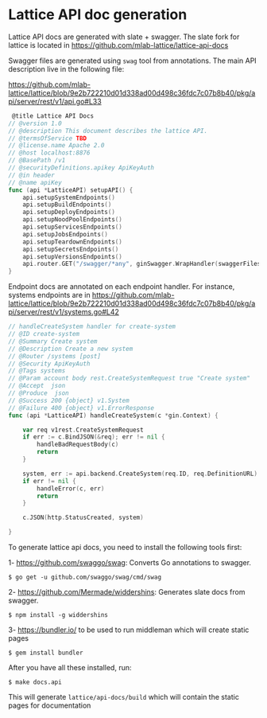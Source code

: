 # Lattice API doc generation

Lattice API docs are generated with slate + swagger. The slate fork for lattice is located in https://github.com/mlab-lattice/lattice-api-docs


Swagger files are generated using `swag` tool from annotations. The main API description live in the following file:

https://github.com/mlab-lattice/lattice/blob/9e2b722210d01d338ad00d498c36fdc7c07b8b40/pkg/api/server/rest/v1/api.go#L33

```go
 @title Lattice API Docs
// @version 1.0
// @description This document describes the lattice API.
// @termsOfService TBD
// @license.name Apache 2.0
// @host localhost:8876
// @BasePath /v1
// @securityDefinitions.apikey ApiKeyAuth
// @in header
// @name apiKey
func (api *LatticeAPI) setupAPI() {
	api.setupSystemEndpoints()
	api.setupBuildEndpoints()
	api.setupDeployEndpoints()
	api.setupNoodPoolEndpoints()
	api.setupServicesEndpoints()
	api.setupJobsEndpoints()
	api.setupTeardownEndpoints()
	api.setupSecretsEndpoints()
	api.setupVersionsEndpoints()
	api.router.GET("/swagger/*any", ginSwagger.WrapHandler(swaggerFiles.Handler))
}

```

Endpoint docs are annotated on each endpoint handler. For instance, systems endpoints are in
https://github.com/mlab-lattice/lattice/blob/9e2b722210d01d338ad00d498c36fdc7c07b8b40/pkg/api/server/rest/v1/systems.go#L42

```go
// handleCreateSystem handler for create-system
// @ID create-system
// @Summary Create system
// @Description Create a new system
// @Router /systems [post]
// @Security ApiKeyAuth
// @Tags systems
// @Param account body rest.CreateSystemRequest true "Create system"
// @Accept  json
// @Produce  json
// @Success 200 {object} v1.System
// @Failure 400 {object} v1.ErrorResponse
func (api *LatticeAPI) handleCreateSystem(c *gin.Context) {

	var req v1rest.CreateSystemRequest
	if err := c.BindJSON(&req); err != nil {
		handleBadRequestBody(c)
		return
	}

	system, err := api.backend.CreateSystem(req.ID, req.DefinitionURL)
	if err != nil {
		handleError(c, err)
		return
	}

	c.JSON(http.StatusCreated, system)

}
```


To generate lattice api docs, you need to install the following tools first:

1- https://github.com/swaggo/swag: Converts Go annotations to swagger.
 
``$ go get -u github.com/swaggo/swag/cmd/swag``

2- https://github.com/Mermade/widdershins: Generates slate docs from swagger.

``$ npm install -g widdershins``

3- https://bundler.io/ to be used to run middleman which will create static pages

``$ gem install bundler``  


After you have all these installed, run:


``$ make docs.api``

This will generate `lattice/api-docs/build` which will contain the static pages for documentation